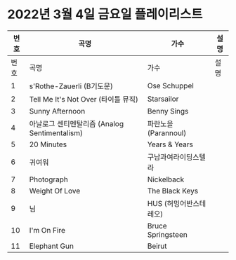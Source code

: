 # 2022년 3월 4일 금요일 플레이리스트

| 번호 | 곡명 | 가수 | 설명 |
|------|------|------|------|
| 번호 | 곡명 | 가수 | 설명 |
| 1 | s'Rothe-Zauerli (B기도문) | Ose Schuppel |  |
| 2 | Tell Me It's Not Over (타이틀 뮤직) | Starsailor |  |
| 3 | Sunny Afternoon | Benny Sings |  |
| 4 | 아날로그 센티멘탈리즘 (Analog Sentimentalism) | 파란노을 (Parannoul) |  |
| 5 | 20 Minutes | Years & Years |  |
| 6 | 귀여워 | 구남과여라이딩스텔라 |  |
| 7 | Photograph | Nickelback |  |
| 8 | Weight Of Love | The Black Keys |  |
| 9 | 님 | HUS (허밍어반스테레오) |  |
| 10 | I'm On Fire | Bruce Springsteen |  |
| 11 | Elephant Gun | Beirut |  |
